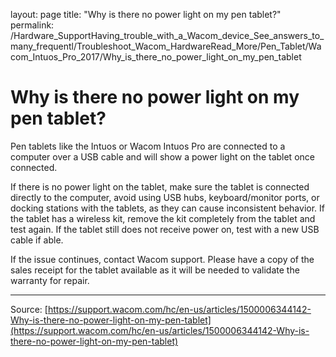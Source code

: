 layout: page
title: "Why is there no power light on my pen tablet?"
permalink: /Hardware_SupportHaving_trouble_with_a_Wacom_device_See_answers_to_many_frequentl/Troubleshoot_Wacom_HardwareRead_More/Pen_Tablet/Wacom_Intuos_Pro_2017/Why_is_there_no_power_light_on_my_pen_tablet

# Why is there no power light on my pen tablet?

Pen tablets like the Intuos or Wacom Intuos Pro are connected to a computer over a USB cable and will show a power light on the tablet once connected.  


If there is no power light on the tablet, make sure the tablet is connected directly to the computer, avoid using USB hubs, keyboard/monitor ports, or docking stations with the tablets, as they can cause inconsistent behavior. If the tablet has a wireless kit, remove the kit completely from the tablet and test again. If the tablet still does not receive power on, test with a new USB cable if able.


If the issue continues, contact Wacom support. Please have a copy of the sales receipt for the tablet available as it will be needed to validate the warranty for repair.

---
Source: [https://support.wacom.com/hc/en-us/articles/1500006344142-Why-is-there-no-power-light-on-my-pen-tablet](https://support.wacom.com/hc/en-us/articles/1500006344142-Why-is-there-no-power-light-on-my-pen-tablet)

